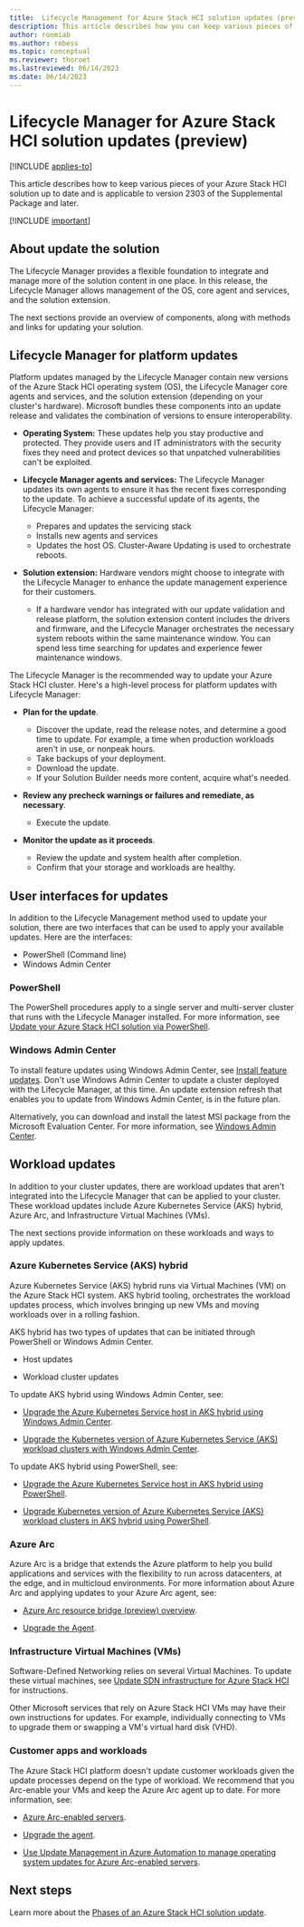 ```yaml
---
title:  Lifecycle Management for Azure Stack HCI solution updates (preview).
description: This article describes how you can keep various pieces of your Azure Stack HCI solution up to date.
author: ronmiab
ms.author: robess
ms.topic: conceptual
ms.reviewer: thoroet
ms.lastreviewed: 06/14/2023
ms.date: 06/14/2023
---
```


# Lifecycle Manager for Azure Stack HCI solution updates (preview)

[!INCLUDE [applies-to](../../includes/hci-applies-to-supplemental-package.md)]

This article describes how to keep various pieces of your Azure Stack HCI solution up to date and is applicable to version 2303 of the Supplemental Package and later.

[!INCLUDE [important](../../includes/hci-preview.md)]

## About update the solution

The Lifecycle Manager provides a flexible foundation to integrate and manage more of the solution content in one place. In this release, the Lifecycle Manager allows management of the OS, core agent and services, and the solution extension.

The next sections provide an overview of components, along with methods and links for updating your solution.  

## Lifecycle Manager for platform updates

Platform updates managed by the Lifecycle Manager contain new versions of the Azure Stack HCI operating system (OS), the Lifecycle Manager core agents and services, and the solution extension (depending on your cluster's hardware). Microsoft bundles these components into an update release and validates the combination of versions to ensure interoperability.

- **Operating System:** These updates help you stay productive and protected. They provide users and IT administrators with the security fixes they need and protect devices so that unpatched vulnerabilities can't be exploited.

- **Lifecycle Manager agents and services:** The Lifecycle Manager updates its own agents to ensure it has the recent fixes corresponding to the update. To achieve a successful update of its agents, the Lifecycle Manager:

  - Prepares and updates the servicing stack
  - Installs new agents and services
  - Updates the host OS. Cluster-Aware Updating is used to orchestrate reboots.

- **Solution extension:** Hardware vendors might choose to integrate with the Lifecycle Manager to enhance the update management experience for their customers.

  - If a hardware vendor has integrated with our update validation and release platform, the solution extension content includes the drivers and firmware, and the Lifecycle Manager orchestrates the necessary system reboots within the same maintenance window. You can spend less time searching for updates and experience fewer maintenance windows.

The Lifecycle Manager is the recommended way to update your Azure Stack HCI cluster. Here's a high-level process for platform updates with Lifecycle Manager:

- **Plan for the update**.
  - Discover the update, read the release notes, and determine a good time to update. For example, a time when production workloads aren't in use, or nonpeak hours.
  - Take backups of your deployment.
  - Download the update.
  - If your Solution Builder needs more content, acquire what's needed.

- **Review any precheck warnings or failures and remediate, as necessary**.
  - Execute the update.

- **Monitor the update as it proceeds**.
  - Review the update and system health after completion.
  - Confirm that your storage and workloads are healthy.

## User interfaces for updates

In addition to the Lifecycle Management method used to update your solution, there are two interfaces that can be used to apply your available updates. Here are the interfaces:

- PowerShell (Command line)
- Windows Admin Center

### PowerShell

The PowerShell procedures apply to a single server and multi-server cluster that runs with the Lifecycle Manager installed. For more information, see [Update your Azure Stack HCI solution via PowerShell](update-via-powershell.md).

### Windows Admin Center

To install feature updates using Windows Admin Center, see [Install feature updates](../manage/install-preview-version.md). Don't use Windows Admin Center to update a cluster deployed with the Lifecycle Manager, at this time. An update extension refresh that enables you to update from Windows Admin Center, is in the future plan.

Alternatively, you can download and install the latest MSI package from the Microsoft Evaluation Center. For more information, see [Windows Admin Center](/windows-server/manage/windows-admin-center/overview).  

## Workload updates

In addition to your cluster updates, there are workload updates that aren't integrated into the Lifecycle Manager that can be applied to your cluster. These workload updates include Azure Kubernetes Service (AKS) hybrid, Azure Arc, and Infrastructure Virtual Machines (VMs).

The next sections provide information on these workloads and ways to apply updates.

### Azure Kubernetes Service (AKS) hybrid

Azure Kubernetes Service (AKS) hybrid runs via Virtual Machines (VM) on the Azure Stack HCI system. AKS hybrid tooling, orchestrates the workload updates process, which involves bringing up new VMs and moving workloads over in a rolling fashion.

AKS hybrid has two types of updates that can be initiated through PowerShell or Windows Admin Center.

- Host updates

- Workload cluster updates

To update AKS hybrid using Windows Admin Center, see:

- [Upgrade the Azure Kubernetes Service host in AKS hybrid using Windows Admin Center](/azure/aks/hybrid/update-akshci-host-windows-admin-center).  

- [Upgrade the Kubernetes version of Azure Kubernetes Service (AKS) workload clusters with Windows Admin Center](/azure/aks/hybrid/upgrade-kubernetes).

To update AKS hybrid using PowerShell, see:

- [Upgrade the Azure Kubernetes Service host in AKS hybrid using PowerShell](/azure/aks/hybrid/update-akshci-host-powershell).

- [Upgrade Kubernetes version of Azure Kubernetes Service (AKS) workload clusters in AKS hybrid using PowerShell](/azure/aks/hybrid/upgrade).

### Azure Arc

Azure Arc is a bridge that extends the Azure platform to help you build applications and services with the flexibility to run across datacenters, at the edge, and in multicloud environments. For more information about Azure Arc and applying updates to your Azure Arc agent, see:

- [Azure Arc resource bridge (preview) overview](/azure/azure-arc/resource-bridge/overview).

- [Upgrade the Agent](/azure/azure-arc/servers/manage-agent#upgrade-the-agent).

### Infrastructure Virtual Machines (VMs)

Software-Defined Networking relies on several Virtual Machines. To update these virtual machines, see [Update SDN infrastructure for Azure Stack HCI](../manage/update-sdn.md) for instructions.

Other Microsoft services that rely on Azure Stack HCI VMs may have their own instructions for updates. For example, individually connecting to VMs to upgrade them or swapping a VM's virtual hard disk (VHD).

### Customer apps and workloads

The Azure Stack HCI platform doesn't update customer workloads given the update processes depend on the type of workload. We recommend that you Arc-enable your VMs and keep the Azure Arc agent up to date. For more information, see:

- [Azure Arc-enabled servers](/azure/azure-arc/servers/overview).

- [Upgrade the agent](/azure/azure-arc/servers/manage-agent#upgrade-the-agent).

- [Use Update Management in Azure Automation to manage operating system updates for Azure Arc-enabled servers](/azure/cloud-adoption-framework/manage/hybrid/server/best-practices/arc-update-management).

## Next steps

Learn more about the [Phases of an Azure Stack HCI solution update](update-phases.md).
